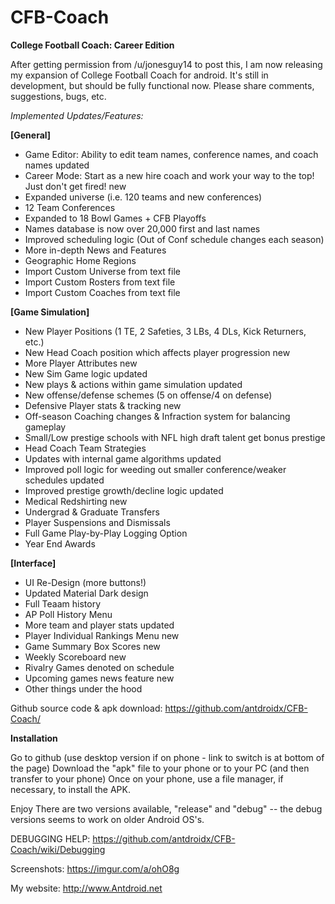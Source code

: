 # CFB-Coach

**College Football Coach: Career Edition**

After getting permission from /u/jonesguy14 to post this, I am now releasing my expansion of College Football Coach for android. It's still in development, but should be fully functional now.
Please share comments, suggestions, bugs, etc.

_Implemented Updates/Features:_

**[General]**
* Game Editor: Ability to edit team names, conference names, and coach names updated
* Career Mode: Start as a new hire coach and work your way to the top! Just don't get fired! new
* Expanded universe (i.e. 120 teams and new conferences)
* 12 Team Conferences
* Expanded to 18 Bowl Games + CFB Playoffs
* Names database is now over 20,000 first and last names
* Improved scheduling logic (Out of Conf schedule changes each season)
* More in-depth News and Features
* Geographic Home Regions
* Import Custom Universe from text file
* Import Custom Rosters from text file
* Import Custom Coaches from text file


**[Game Simulation]**
* New Player Positions (1 TE, 2 Safeties, 3 LBs, 4 DLs, Kick Returners, etc.)
* New Head Coach position which affects player progression new
* More Player Attributes new
* New Sim Game logic updated
* New plays & actions within game simulation updated
* New offense/defense schemes (5 on offense/4 on defense)
* Defensive Player stats & tracking new
* Off-season Coaching changes & Infraction system for balancing gameplay
* Small/Low prestige schools with NFL high draft talent get bonus prestige
* Head Coach Team Strategies
* Updates with internal game algorithms updated
* Improved poll logic for weeding out smaller conference/weaker schedules updated
* Improved prestige growth/decline logic updated
* Medical Redshirting new
* Undergrad & Graduate Transfers
* Player Suspensions and Dismissals
* Full Game Play-by-Play Logging Option
* Year End Awards

**[Interface]**
* UI Re-Design (more buttons!)
* Updated Material Dark design
* Full Teaam history
* AP Poll History Menu
* More team and player stats updated
* Player Individual Rankings Menu new
* Game Summary Box Scores new
* Weekly Scoreboard new
* Rivalry Games denoted on schedule
* Upcoming games news feature new
* Other things under the hood


Github source code & apk download:
https://github.com/antdroidx/CFB-Coach/


**Installation**

Go to github (use desktop version if on phone - link to switch is at bottom of the page)
Download the "apk" file to your phone or to your PC (and then transfer to your phone)
Once on your phone, use a file manager, if necessary, to install the APK.


Enjoy
There are two versions available, "release" and "debug" -- the debug versions seems to work on older Android OS's.


DEBUGGING HELP:
https://github.com/antdroidx/CFB-Coach/wiki/Debugging

Screenshots: https://imgur.com/a/ohO8g

My website: http://www.Antdroid.net


